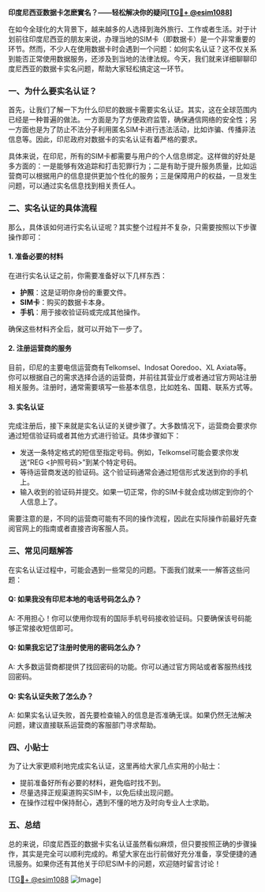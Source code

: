 **印度尼西亚数据卡怎麽實名？——轻松解决你的疑问[[TG💪+ @esim1088](https://t.me/s/esim1088)]**

在如今全球化的大背景下，越来越多的人选择到海外旅行、工作或者生活。对于计划前往印度尼西亚的朋友来说，办理当地的SIM卡（即数据卡）是一个非常重要的环节。然而，不少人在使用数据卡时会遇到一个问题：如何实名认证？这不仅关系到能否正常使用数据服务，还涉及到当地的法律法规。今天，我们就来详细聊聊印度尼西亚的数据卡实名问题，帮助大家轻松搞定这一环节。

### 一、为什么要实名认证？

首先，让我们了解一下为什么印尼的数据卡需要实名认证。其实，这在全球范围内已经是一种普遍的做法。一方面是为了方便政府监管，确保通信网络的安全性；另一方面也是为了防止不法分子利用匿名SIM卡进行违法活动，比如诈骗、传播非法信息等。因此，印尼政府对数据卡的实名认证有着严格的要求。

具体来说，在印尼，所有的SIM卡都需要与用户的个人信息绑定。这样做的好处是多方面的：一是能够有效追踪和打击犯罪行为；二是有助于提升服务质量，比如运营商可以根据用户的信息提供更加个性化的服务；三是保障用户的权益，一旦发生问题，可以通过实名信息找到相关责任人。

### 二、实名认证的具体流程

那么，具体该如何进行实名认证呢？其实整个过程并不复杂，只需要按照以下步骤操作即可：

#### 1. 准备必要的材料

在进行实名认证之前，你需要准备好以下几样东西：
- **护照**：这是证明你身份的重要文件。
- **SIM卡**：购买的数据卡本身。
- **手机**：用于接收验证码或完成其他操作。

确保这些材料齐全后，就可以开始下一步了。

#### 2. 注册运营商的服务

目前，印尼的主要电信运营商有Telkomsel、Indosat Ooredoo、XL Axiata等。你可以根据自己的需求选择合适的运营商，并前往其营业厅或者通过官方网站注册相关服务。注册时，通常需要填写一些基本信息，比如姓名、国籍、联系方式等。

#### 3. 实名认证

完成注册后，接下来就是实名认证的关键步骤了。大多数情况下，运营商会要求你通过短信验证码或者其他方式进行验证。具体步骤如下：
- 发送一条特定格式的短信至指定号码。例如，Telkomsel可能会要求你发送“REG <护照号码>”到某个特定号码。
- 等待运营商发送的验证码。这个验证码通常会通过短信形式发送到你的手机上。
- 输入收到的验证码并提交。如果一切正常，你的SIM卡就会成功绑定到你的个人信息上了。

需要注意的是，不同的运营商可能有不同的操作流程，因此在实际操作前最好先查阅官网上的指南或者直接咨询客服人员。

### 三、常见问题解答

在实名认证过程中，可能会遇到一些常见的问题。下面我们就来一一解答这些问题：

#### Q: 如果我没有印尼本地的电话号码怎么办？
A: 不用担心！你可以使用你现有的国际手机号码接收验证码。只要确保该号码能够正常接收短信即可。

#### Q: 如果我忘记了注册时使用的密码怎么办？
A: 大多数运营商都提供了找回密码的功能。你可以通过官方网站或者客服热线找回密码。

#### Q: 实名认证失败了怎么办？
A: 如果实名认证失败，首先要检查输入的信息是否准确无误。如果仍然无法解决问题，建议直接联系运营商的客服部门寻求帮助。

### 四、小贴士

为了让大家更顺利地完成实名认证，这里再给大家几点实用的小贴士：
- 提前准备好所有必要的材料，避免临时找不到。
- 尽量选择正规渠道购买SIM卡，以免后续出现问题。
- 在操作过程中保持耐心，遇到不懂的地方及时向专业人士求助。

### 五、总结

总的来说，印度尼西亚的数据卡实名认证虽然看似麻烦，但只要按照正确的步骤操作，其实是完全可以顺利完成的。希望大家在出行前做好充分准备，享受便捷的通讯服务。如果你还有其他关于印尼SIM卡的问题，欢迎随时留言讨论！

[[TG💪+ @esim1088](https://t.me/s/esim1088) ![Image](https://i.postimg.cc/4NQfJmqS/Snipaste-2025-05-13-00-14-12.png)]
